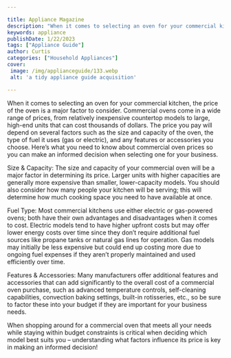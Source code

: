 ```yaml
---

title: Appliance Magazine
description: "When it comes to selecting an oven for your commercial kitchen, the price of the oven is a major factor to consider. Commercial ov...you wont regret reading on"
keywords: appliance
publishDate: 1/22/2023
tags: ["Appliance Guide"]
author: Curtis
categories: ["Household Appliances"]
cover: 
 image: /img/applianceguide/133.webp
 alt: 'a tidy appliance guide acquisition'

---
```


When it comes to selecting an oven for your commercial kitchen, the price of the oven is a major factor to consider. Commercial ovens come in a wide range of prices, from relatively inexpensive countertop models to large, high-end units that can cost thousands of dollars. The price you pay will depend on several factors such as the size and capacity of the oven, the type of fuel it uses (gas or electric), and any features or accessories you choose. Here’s what you need to know about commercial oven prices so you can make an informed decision when selecting one for your business. 

Size & Capacity: The size and capacity of your commercial oven will be a major factor in determining its price. Larger units with higher capacities are generally more expensive than smaller, lower-capacity models. You should also consider how many people your kitchen will be serving; this will determine how much cooking space you need to have available at once. 

Fuel Type: Most commercial kitchens use either electric or gas-powered ovens; both have their own advantages and disadvantages when it comes to cost. Electric models tend to have higher upfront costs but may offer lower energy costs over time since they don’t require additional fuel sources like propane tanks or natural gas lines for operation. Gas models may initially be less expensive but could end up costing more due to ongoing fuel expenses if they aren’t properly maintained and used efficiently over time. 

Features & Accessories: Many manufacturers offer additional features and accessories that can add significantly to the overall cost of a commercial oven purchase, such as advanced temperature controls, self-cleaning capabilities, convection baking settings, built-in rotisseries, etc., so be sure to factor these into your budget if they are important for your business needs. 

When shopping around for a commercial oven that meets all your needs while staying within budget constraints is critical when deciding which model best suits you – understanding what factors influence its price is key in making an informed decision!
